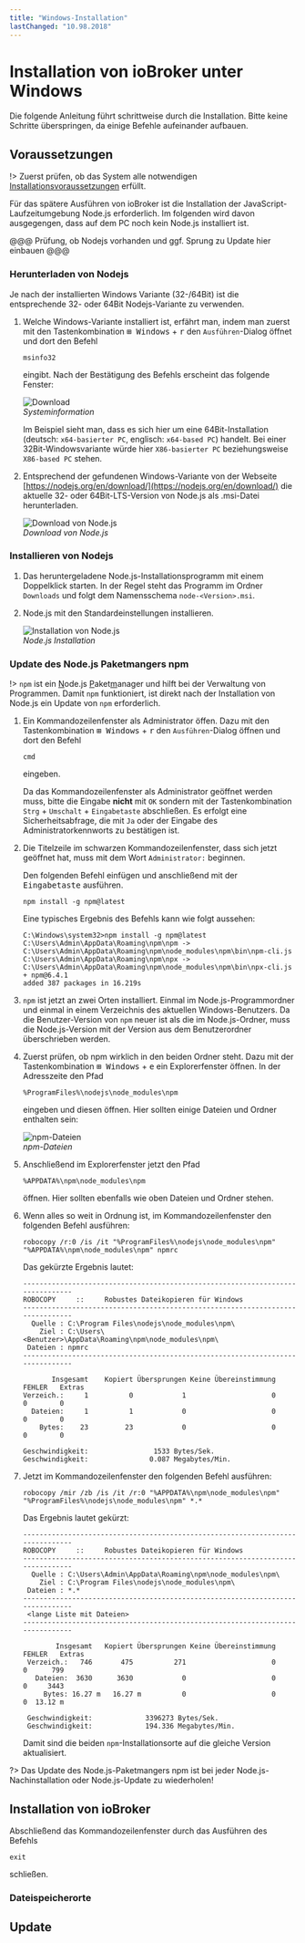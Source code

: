 ```yaml
---
title: "Windows-Installation"
lastChanged: "10.98.2018"
---
```


# Installation von ioBroker unter Windows

Die folgende Anleitung führt schrittweise durch die Installation. Bitte keine Schritte überspringen,
da einige Befehle aufeinander aufbauen.

## Voraussetzungen

!> Zuerst prüfen, ob das System alle notwendigen [Installationsvoraussetzungen]() 
erfüllt.

Für das spätere Ausführen von ioBroker ist die Installation der JavaScript-
Laufzeitumgebung Node.js erforderlich. Im folgenden wird davon ausgegengen, dass auf dem
PC noch kein Node.js installiert ist. 

@@@ Prüfung, ob Nodejs vorhanden und ggf. Sprung zu Update hier einbauen @@@

### Herunterladen von Nodejs

Je nach der installierten Windows Variante (32-/64Bit) ist die entsprechende 32- oder 64Bit Nodejs-Variante zu verwenden.

1. Welche Windows-Variante installiert ist, erfährt man, indem man zuerst mit den 
   Tastenkombination  <kbd>&#x229e; Windows</kbd> + <kbd>r</kbd> den `Ausführen`-Dialog öffnet und 
   dort den Befehl 
   ~~~
   msinfo32
   ~~~
   eingibt. Nach der Bestätigung des Befehls erscheint das folgende Fenster:

   ![Download](media/w00winbits.png ':size=550')  
   *Systeminformation*

   Im Beispiel sieht man, dass es sich hier um eine 64Bit-Installation (deutsch: `x64-basierter PC`,
   englisch: `x64-based PC`) handelt. Bei einer 32Bit-Windowsvariante würde hier `X86-basierter PC`
   beziehungsweise `X86-based PC` stehen.

1. Entsprechend der gefundenen Windows-Variante von der Webseite
   [https://nodejs.org/en/download/](https://nodejs.org/en/download/) die aktuelle 32- oder
   64Bit-LTS-Version von Node.js als .msi-Datei herunterladen.

   ![Download von Node.js](media/w01downloadnode.png ':size=550')  
   *Download von Node.js*


### Installieren von Nodejs

1. Das heruntergeladene Node.js-Installationsprogramm mit einem Doppelklick starten. 
   In der Regel steht das Programm im Ordner `Downloads` und folgt dem Namensschema `node-<Version>.msi`.  
     
1. Node.js mit den Standardeinstellungen installieren.  
   
   ![Installation von Node.js](media/w02nodeinst.gif)  
   *Node.js Installation*


### Update des Node.js Paketmangers npm

!> `npm` ist ein <u>N</u>ode.js <u>P</u>aket<u>m</u>anager und hilft bei der
   Verwaltung von Programmen. Damit `npm` funktioniert, ist direkt nach der 
   Installation von Node.js ein Update von `npm` erforderlich.

1. Ein Kommandozeilenfenster als Administrator öffen. Dazu mit den Tastenkombination 
   <kbd>&#x229e; Windows</kbd> + <kbd>r</kbd> den `Ausführen`-Dialog öffnen und dort 
   den Befehl 
   ~~~
   cmd
   ~~~
   eingeben. 
   
   Da das Kommandozeilenfenster als Administrator geöffnet werden muss, bitte die 
   Eingabe **nicht** mit `OK` sondern mit der Tastenkombination `Strg` + `Umschalt` +
   `Eingabetaste` abschließen. Es erfolgt eine Sicherheitsabfrage, die mit `Ja` oder
   der Eingabe des Administratorkennworts zu bestätigen ist.
   
1. Die Titelzeile im schwarzen Kommandozeilenfenster, dass sich jetzt geöffnet hat, muss mit 
   dem Wort `Administrator:` beginnen. 
   
   Den folgenden Befehl einfügen und anschließend mit der <kbd>Eingabetaste</kbd> 
   ausführen.
   ~~~
   npm install -g npm@latest
   ~~~

   Eine typisches Ergebnis des Befehls kann wie folgt aussehen:
   ~~~
   C:\Windows\system32>npm install -g npm@latest
   C:\Users\Admin\AppData\Roaming\npm\npm -> C:\Users\Admin\AppData\Roaming\npm\node_modules\npm\bin\npm-cli.js
   C:\Users\Admin\AppData\Roaming\npm\npx -> C:\Users\Admin\AppData\Roaming\npm\node_modules\npm\bin\npx-cli.js
   + npm@6.4.1
   added 387 packages in 16.219s
   ~~~
   
1. `npm` ist jetzt an zwei Orten installiert. Einmal im Node.js-Programmordner und
   einmal in einem Verzeichnis des aktuellen Windows-Benutzers. Da die Benutzer-Version
   von `npm` neuer ist als die im Node.js-Ordner, muss die Node.js-Version mit der
   Version aus dem Benutzerordner überschrieben werden. 

1. Zuerst prüfen, ob npm wirklich in den beiden Ordner steht. Dazu mit der 
   Tastenkombination <kbd>&#x229e; Windows</kbd> + <kbd>e</kbd> ein Explorerfenster 
   öffnen. In der Adresszeite den Pfad 
   ~~~
   %ProgramFiles%\nodejs\node_modules\npm
   ~~~
   eingeben und diesen öffnen. Hier sollten einige Dateien und Ordner enthalten sein:
   
   ![npm-Dateien](media/w04npm.png)  
   *npm-Dateien*
  
2. Anschließend im Explorerfenster jetzt den Pfad
   ~~~
   %APPDATA%\npm\node_modules\npm
   ~~~
   öffnen. Hier sollten ebenfalls wie oben Dateien und Ordner stehen.
   
3. Wenn alles so weit in Ordnung ist, im Kommandozeilenfenster den folgenden Befehl ausführen:
   ~~~
   robocopy /r:0 /is /it "%ProgramFiles%\nodejs\node_modules\npm" "%APPDATA%\npm\node_modules\npm" npmrc
   ~~~
   
   Das gekürzte Ergebnis lautet:
   ~~~
   -------------------------------------------------------------------------------
   ROBOCOPY     ::     Robustes Dateikopieren für Windows
   -------------------------------------------------------------------------------
     Quelle : C:\Program Files\nodejs\node_modules\npm\
       Ziel : C:\Users\<Benutzer>\AppData\Roaming\npm\node_modules\npm\
    Dateien : npmrc
   -------------------------------------------------------------------------------

          Insgesamt    Kopiert Übersprungen Keine Übereinstimmung  FEHLER   Extras
   Verzeich.:     1          0            1                     0       0        0
     Dateien:     1          1            0                     0       0        0
       Bytes:    23         23            0                     0       0        0

   Geschwindigkeit:                1533 Bytes/Sek.
   Geschwindigkeit:               0.087 Megabytes/Min.
   ~~~
   
4. Jetzt im Kommandozeilenfenster den folgenden Befehl ausführen:
   ~~~
   robocopy /mir /zb /is /it /r:0 "%APPDATA%\npm\node_modules\npm" "%ProgramFiles%\nodejs\node_modules\npm" *.*
   ~~~
   
   Das Ergebnis lautet gekürzt:
   ~~~
   -------------------------------------------------------------------------------
   ROBOCOPY     ::     Robustes Dateikopieren für Windows
   -------------------------------------------------------------------------------
     Quelle : C:\Users\Admin\AppData\Roaming\npm\node_modules\npm\
       Ziel : C:\Program Files\nodejs\node_modules\npm\
    Dateien : *.*
   -------------------------------------------------------------------------------
    <lange Liste mit Dateien>
   -------------------------------------------------------------------------------

           Insgesamt   Kopiert Übersprungen Keine Übereinstimmung  FEHLER   Extras
    Verzeich.:   746       475          271                     0       0      799
      Dateien:  3630      3630            0                     0       0     3443
        Bytes: 16.27 m   16.27 m          0                     0       0  13.12 m
    
    Geschwindigkeit:             3396273 Bytes/Sek.
    Geschwindigkeit:             194.336 Megabytes/Min.
   ~~~
   Damit sind die beiden `npm`-Installationsorte auf die gleiche Version aktualisiert.

?> Das Update des Node.js-Paketmangers npm ist bei jeder Node.js-Nachinstallation 
   oder Node.js-Update zu wiederholen!


## Installation von ioBroker

   Abschließend das Kommandozeilenfenster durch das Ausführen des Befehls
   ~~~
   exit
   ~~~
   schließen.

### Dateispeicherorte

## Update

